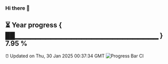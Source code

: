### Hi there 👋
⏳ Year progress { ██▁▁▁▁▁▁▁▁▁▁▁▁▁▁▁▁▁▁▁▁▁▁▁▁▁▁▁▁ } 7.95 %
---
⏰ Updated on Thu, 30 Jan 2025 00:37:34 GMT
![Progress Bar CI](https://github.com/Moyi321/Moyi321/workflows/Progress%20Bar%20CI/badge.svg)
